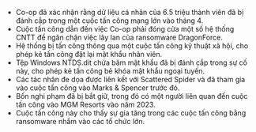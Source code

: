 - Co-op đã xác nhận rằng dữ liệu cá nhân của 6.5 triệu thành viên đã bị đánh cắp trong một cuộc tấn công mạng lớn vào tháng 4.
- Cuộc tấn công dẫn đến việc Co-op phải đóng cửa một số hệ thống CNTT để ngăn chặn việc lây lan của ransomware DragonForce.
- Hệ thống bị tấn công thông qua một cuộc tấn công kỹ thuật xã hội, cho phép kẻ tấn công đặt lại mật khẩu nhân viên.
- Tệp Windows NTDS.dit chứa băm mật khẩu đã bị đánh cắp trong sự cố này, cho phép kẻ tấn công bẻ khóa mật khẩu ngoại tuyến.
- Các tác nhân đe dọa được liên kết với Scattered Spider và đã tham gia vào cuộc tấn công vào Marks & Spencer trước đó.
- Bốn nghi phạm đã bị bắt giữ, trong đó có một người liên quan đến cuộc tấn công vào MGM Resorts vào năm 2023.
- Cuộc tấn công này cho thấy sự gia tăng trong các cuộc tấn công bằng ransomware nhắm vào các tổ chức lớn.